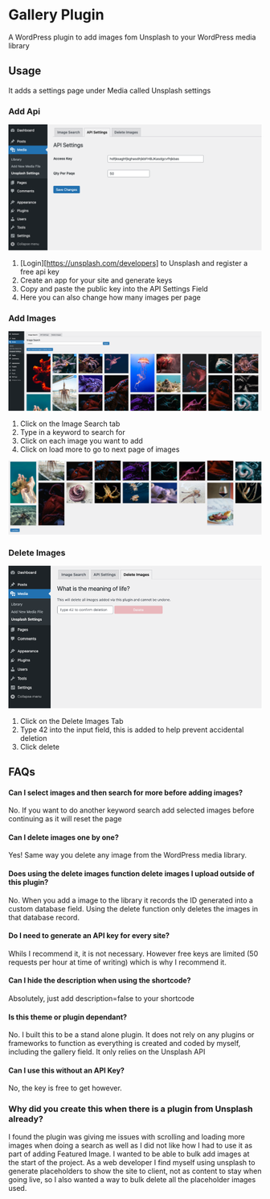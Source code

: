 # Gallery Plugin
A WordPress plugin to add images fom Unsplash to your WordPress media library

## Usage
It adds a settings page under Media called Unsplash settings

### Add Api
![Add API](https://github.com/WestCoastDigital/JM-Unsplash/blob/main/assets/img/api.png?raw=true)

1. [Login][https://unsplash.com/developers] to Unsplash and register a free api key
1. Create an app for your site and generate keys
1. Copy and paste the public key into the API Settings Field
1. Here you can also change how many images per page

### Add Images
![Add Images](https://github.com/WestCoastDigital/JM-Unsplash/blob/main/assets/img/imagesearch.png?raw=true)

1. Click on the Image Search tab
1. Type in a keyword to search for
1. Click on each image you want to add
1. Click on load more to go to next page of images

![Load More](https://github.com/WestCoastDigital/JM-Unsplash/blob/main/assets/img/loadmore.png?raw=true)

### Delete Images
![Delete Images](https://github.com/WestCoastDigital/JM-Unsplash/blob/main/assets/img/delete.png?raw=true)

1. Click on the Delete Images Tab
1. Type 42 into the input field, this is added to help prevent accidental deletion
1. Click delete

## FAQs

#### Can I select images and then search for more before adding images?
No. If you want to do another keyword search add selected images before continuing as it will reset the page

#### Can I delete images one by one?
Yes! Same way you delete any image from the WordPress media library.

#### Does using the delete images function delete images I upload outside of this plugin?
No. When you add a image to the library it records the ID generated into a custom database field. Using the delete function only deletes the images in that database record.

#### Do I need to generate an API key for every site?
Whils I recommend it, it is not necessary. However free keys are limited (50 requests per hour at time of writing) which is why I recommend it.

#### Can I hide the description when using the shortcode?
Absolutely, just add description=false to your shortcode

#### Is this theme or plugin dependant?
No. I built this to be a stand alone plugin. It does not rely on any plugins or frameworks to function as everything is created and coded by myself, including the gallery field. It only relies on the Unsplash API

#### Can I use this without an API Key?
No, the key is free to get however.

### Why did you create this when there is a plugin from Unsplash already?
I found the plugin was giving me issues with scrolling and loading more images when doing a search as well as I did not like how I had to use it as part of adding Featured Image. I wanted to be able to bulk add images at the start of the project. As a web developer I find myself using unsplash to generate placeholders to show the site to client, not as content to stay when going live, so I also wanted a way to bulk delete all the placeholder images used.